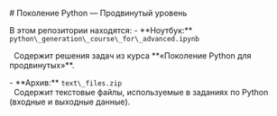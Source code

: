 \# Поколение Python — Продвинутый уровень

В этом репозитории находятся:
\- \*\*Ноутбук:\*\* `python\_generation\_course\_for\_advanced.ipynb`  

&nbsp; Содержит решения задач из курса \*\*«Поколение Python для продвинутых»\*\*.

\- \*\*Архив:\*\* `text\_files.zip`  
&nbsp; Содержит текстовые файлы, используемые в заданиях по Python (входные и выходные данные).


